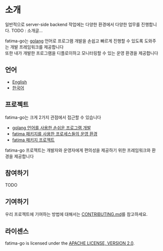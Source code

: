 # 소개

일반적으로 server-side backend 작업에는 다양한 환경에서 다양한 업무를 진행합니다.
TODO : 소개글...

fatima-go는 [golang](https://go.dev/) 언어로 프로그램 개발을 손쉽고 빠르게 진행할 수 있도록 도와주는 개발 프레임워크를 제공합니다<BR>
또한 내가 개발한 프로그램을 디플로이하고 모니터링할 수 있는 운영 환경을 제공합니다<BR>

## 언어

- [English](./README.md)
- [한국어](./README_kr.md)

## 프로젝트
fatima-go는 크게 2가지 관점에서 접근할 수 있습니다

- [golang 언어를 사용한 손쉬운 프로그램 개발](./development.md)
- [fatima 패키지를 사용한 프로세스들의 운영 환경](./operating.md)
- [fatima 패키지 프로젝트](./package.md)

fatima-go 프로젝트는 개발자와 운영자에게 편의성을 제공하기 위한 프레임워크와 환경을 제공합니다

## 참여하기

TODO 

## 기여하기

우리 프로젝트에 기여하는 방법에 대해서는 [CONTRIBUTING.md](./CONTRIBUTING.md)를 참고하세요.

## 라이센스

fatima-go is licensed under the [APACHE LICENSE, VERSION 2.0](https://www.apache.org/licenses/LICENSE-2.0).
